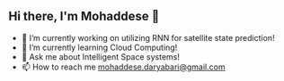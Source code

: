 ## Hi there, I'm Mohaddese 👋

- 🔭 I’m currently working on utilizing RNN for satellite state prediction!
- 🌱 I’m currently learning Cloud Computing!
- 💬 Ask me about Intelligent Space systems!
- 📫 How to reach me mohaddese.daryabari@gmail.com
<!--
**mdaryabari/mdaryabari** is a ✨ _special_ ✨ repository because its `README.md` (this file) appears on your GitHub profile.

Here are some ideas to get you started:

- 🔭 I’m currently working on utilizing RNN for satellite state prediction!
- 🌱 I’m currently learning Cloud Computing!
- 💬 Ask me about Intelligent Space systems!
- 📫 Reach me at mohaddese.daryabari@gmail.com

-->
